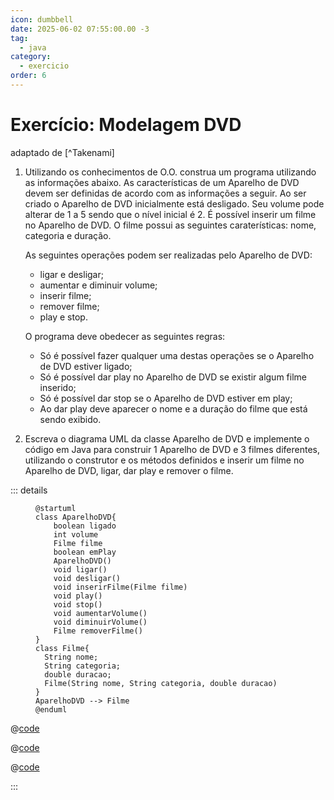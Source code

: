 ```yaml
---
icon: dumbbell
date: 2025-06-02 07:55:00.00 -3
tag:
  - java
category:
  - exercicio
order: 6
---
```


# Exercício: Modelagem DVD

adaptado de [^Takenami]


1. Utilizando os conhecimentos de O.O. construa um programa utilizando as informações abaixo. As características de um Aparelho de DVD devem ser definidas de acordo com as informações a seguir. Ao ser criado o Aparelho de DVD inicialmente está desligado. Seu volume pode alterar de 1 a 5 sendo que o nível inicial é 2. É possível inserir um filme no Aparelho de DVD. O filme possui as seguintes caraterísticas: nome, categoria e duração. 

    As seguintes operações podem ser realizadas pelo Aparelho de DVD:
    - ligar e desligar;
    - aumentar e diminuir volume;
    - inserir filme;
    - remover filme;
    - play e stop.

    O programa deve obedecer as seguintes regras:
    - Só é possível fazer qualquer uma destas operações se o Aparelho de DVD estiver ligado;
    - Só é possível dar play no Aparelho de DVD se existir algum filme inserido;
    - Só é possível dar stop se o Aparelho de DVD estiver em play;
    - Ao dar play deve aparecer o nome e a duração do filme que está sendo exibido.

1. Escreva o diagrama UML da classe Aparelho de DVD e implemente o código em Java para construir 1 Aparelho de DVD e 3 filmes diferentes, utilizando o construtor e os métodos definidos e inserir um filme no Aparelho de DVD, ligar, dar play e remover o filme.

::: details 

  <figure>

  ```plantuml {kroki}
  @startuml
  class AparelhoDVD{
      boolean ligado
      int volume
      Filme filme
      boolean emPlay
      AparelhoDVD()
      void ligar()
      void desligar()
      void inserirFilme(Filme filme)
      void play()
      void stop()
      void aumentarVolume()
      void diminuirVolume()
      Filme removerFilme()
  }
  class Filme{
    String nome;
    String categoria;
    double duracao;
    Filme(String nome, String categoria, double duracao)
  }
  AparelhoDVD --> Filme
  @enduml

  ```

  </figure>


  @[code](../code/modelagemDVD/DVD.java)

  @[code](../code/modelagemDVD/Filme.java)

  @[code](../code/modelagemDVD/Mesa.java)

:::



<!-- @include: ../../../includes/bib.md -->
